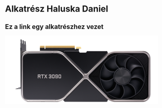 # Alkatrész Haluska Daniel
<body> 
    <h2> Ez a link egy alkatrészhez vezet </h2> 
   <a href="https://www.nvidia.com/en-eu/geforce/graphics-cards/30-series/rtx-3090/" target="_blank">
 <img src="https://github.com/dani0615/Alkatresz/blob/main/geforce-rtx-3090-shop-630-d%402x.png" alt="AoT" title="RTX" width=1500>
    </a>
</body> 

